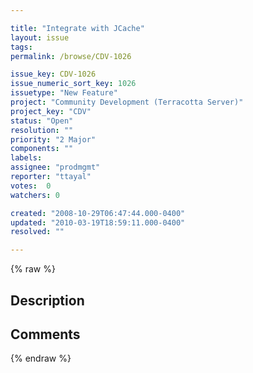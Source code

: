 ```yaml
---

title: "Integrate with JCache"
layout: issue
tags: 
permalink: /browse/CDV-1026

issue_key: CDV-1026
issue_numeric_sort_key: 1026
issuetype: "New Feature"
project: "Community Development (Terracotta Server)"
project_key: "CDV"
status: "Open"
resolution: ""
priority: "2 Major"
components: ""
labels: 
assignee: "prodmgmt"
reporter: "ttayal"
votes:  0
watchers: 0

created: "2008-10-29T06:47:44.000-0400"
updated: "2010-03-19T18:59:11.000-0400"
resolved: ""

---
```




{% raw %}



## Description

<div markdown="1" class="description">



</div>

## Comments



{% endraw %}
